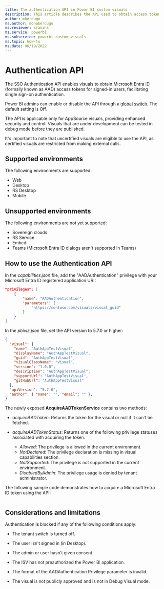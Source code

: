 ```yaml
---
title: The authentication API in Power BI custom visuals
description: This article describes the API used to obtain access tokens for single sign on (SSO) users.
author: mberdugo
ms.author: monaberdugo
ms.reviewer: sranins
ms.service: powerbi
ms.subservice: powerbi-custom-visuals
ms.topic: how-to
ms.date: 06/19/2022
---
```


# Authentication API

The SSO Authentication API enables visuals to obtain Microsoft Entra ID (formally known as AAD) access tokens for signed-in users, facilitating single sign-on authentication.

Power BI admins can enable or disable the API through a [global switch](/fabric/admin/organizational-settings#obtain-microsoft-entra-access-token). The default setting is Off.

The API is applicable only for AppSource visuals, providing enhanced security and control. Visuals that are under development can be tested in debug mode before they are published.

It's important to note that uncertified visuals are eligible to use the API, as certified visuals are restricted from making external calls.

## Supported environments

The following environments are supported:

* Web
* Desktop
* RS Desktop
* Mobile

## Unsupported environments

The following environments are not yet supported:

* Sovereign clouds
* RS Service
* Embed
* Teams (Microsoft Entra ID dialogs aren't supported in Teams)

## How to use the Authentication API

In the *capabilities.json* file, add the "AADAuthentication" privilege with your Microsoft Entra ID registered application URI:

```json
"privileges": [
    {
        "name": "AADAuthentication",
        "parameters": [
            "https://contoso.com/visuals/visual_guid"
        ]
    }
]
```

In the *pbiviz.json* file, set the API version to 5.7.0 or higher:

```json
{
  "visual": {
    "name": "AuthAppTestVisual",
    "displayName": "AuthAppTestVisual",
    "guid": "AuthAppTestVisual",
    "visualClassName": "Visual",
    "version": "1.0.0",
    "description": "AuthAppTestVisual",
    "supportUrl": "AuthAppTestVisual",
    "gitHubUrl": "AuthAppTestVisual"
  },
  "apiVersion": "5.7.0",
  "author": { "name": "", "email": "" },
}
```

The newly exposed **AcquireAADTokenService** contains two methods:

* *acquireAADToken*: Returns the token for the visual or null if it can't be fetched.
* *acquireAADTokenStatus*: Returns one of the following privilege statuses associated with acquiring the token.

  * *Allowed*: The privilege is allowed in the current environment.
  * *NotDeclared*: The privilege declaration is missing in visual capabilities section.
  * *NotSupported*: The privilege is not supported in the current environment.
  * *DisabledByAdmin*: The privilege usage is denied by tenant administrator.

The following sample code demonstrates how to acquire a Microsoft Entra ID token using the API:

```typescript
```

## Considerations and limitations

Authentication is blocked if any of the following conditions apply:​

* The tenant switch is turned off.

* The user isn't signed in (in Desktop).

* The admin or user hasn't given consent.

* The ISV has not preauthorized the Power BI application.

* The format of the AADAuthentication Privilege parameter is invalid.

* The visual is not publicly approved and is not in Debug Visual mode.
